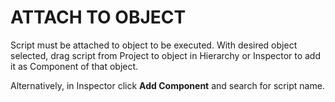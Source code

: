 # ATTACH TO OBJECT

Script must be attached to object to be executed. With desired object selected, drag script from Project to object in Hierarchy or Inspector to add it as Component of that object.

Alternatively, in Inspector click **Add Component** and search for script name.
